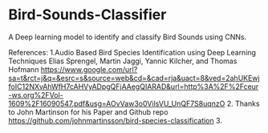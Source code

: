 # Bird-Sounds-Classifier
A Deep learning model to identify and classify Bird Sounds using CNNs.


References:
1.Audio Based Bird Species Identification using
Deep Learning Techniques
Elias Sprengel, Martin Jaggi, Yannic Kilcher, and Thomas Hofmann
https://www.google.com/url?sa=t&rct=j&q=&esrc=s&source=web&cd=&cad=rja&uact=8&ved=2ahUKEwjfoIC12NXvAhWfH7cAHVyADpgQFjAAegQIARAD&url=http%3A%2F%2Fceur-ws.org%2FVol-1609%2F16090547.pdf&usg=AOvVaw3o0VilsVU_UnQF7S8uqnzO
2. Thanks to John Martinson for his Paper and Github repo https://github.com/johnmartinsson/bird-species-classification
3. 
